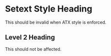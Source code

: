 Setext Style Heading
====================

This should be invalid when ATX style is enforced.

## Level 2 Heading

This should not be affected.

